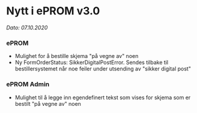 # Nytt i ePROM v3.0
*Dato: 07.10.2020*

### ePROM
* Mulighet for å bestille skjema "på vegne av" noen
* Ny FormOrderStatus: SikkerDigitalPostError. Sendes tilbake til bestillersystemet når noe feiler under utsending av "sikker digital post"

### ePROM Admin
* Mulighet til å legge inn egendefinert tekst som vises for skjema som er bestilt "på vegne av" noen

